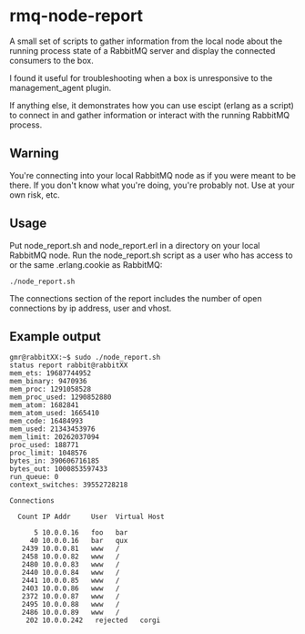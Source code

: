 rmq-node-report
===============
A small set of scripts to gather information from the local node about the running process state of a RabbitMQ server and display the connected consumers to the box.

I found it useful for troubleshooting when a box is unresponsive to the management_agent plugin.

If anything else, it demonstrates how you can use escipt (erlang as a script) to connect in and gather information or interact with the running RabbitMQ process.

Warning
-------
You're connecting into your local RabbitMQ node as if you were meant to be there. If you don't know what you're doing, you're probably not. Use at your own risk, etc.

Usage
-----
Put node_report.sh and node_report.erl in a directory on your local RabbitMQ node. Run the node_report.sh script as a user who has access to or the same .erlang.cookie as RabbitMQ:

    ./node_report.sh

The connections section of the report includes the number of open connections by ip address, user and vhost.

Example output
--------------

    gmr@rabbitXX:~$ sudo ./node_report.sh 
    status report rabbit@rabbitXX
    mem_ets: 19687744952
    mem_binary: 9470936
    mem_proc: 1291058528
    mem_proc_used: 1290852880
    mem_atom: 1682841
    mem_atom_used: 1665410
    mem_code: 16484993
    mem_used: 21343453976
    mem_limit: 20262037094
    proc_used: 188771
    proc_limit: 1048576
    bytes_in: 390606716185
    bytes_out: 1000853597433
    run_queue: 0
    context_switches: 39552728218

    Connections 
    
      Count IP Addr     User  Virtual Host
    
          5 10.0.0.16   foo   bar
         40 10.0.0.16   bar   qux
       2439 10.0.0.81   www   /
       2458 10.0.0.82   www   /
       2480 10.0.0.83   www   /
       2440 10.0.0.84   www   /
       2441 10.0.0.85   www   /
       2403 10.0.0.86   www   /
       2372 10.0.0.87   www   /
       2495 10.0.0.88   www   /
       2486 10.0.0.89   www   /
        202 10.0.0.242   rejected   corgi
